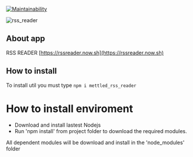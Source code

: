 [![Maintainability](https://api.codeclimate.com/v1/badges/f6f86a1cfd13d42fb08e/maintainability)](https://codeclimate.com/github/mettled/frontend-project-lvl3/maintainability)

![rss_reader](https://github.com/mettled/frontend-project-lvl3/workflows/rss_reader/badge.svg) 

## About app

RSS READER
[https://rssreader.now.sh](https://rssreader.now.sh)

## How to install

To install util you must type
``
npm i mettled_rss_reader
``

# How to install enviroment

- Download and install lastest Nodejs
- Run 'npm install' from project folder to download the required modules.

All dependent modules will be download and install in the 'node_modules' folder
